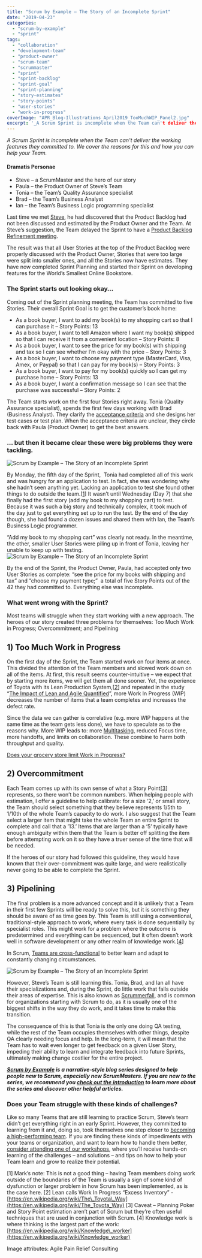```yaml
---
title: "Scrum by Example – The Story of an Incomplete Sprint"
date: "2019-04-23"
categories: 
  - "scrum-by-example"
  - "sprint"
tags: 
  - "collaboration"
  - "development-team"
  - "product-owner"
  - "scrum-team"
  - "scrummaster"
  - "sprint"
  - "sprint-backlog"
  - "sprint-goal"
  - "sprint-planning"
  - "story-estimates"
  - "story-points"
  - "user-stories"
  - "work-in-progress"
coverImage: "APR_Blog-Illustrations_April2019_TooMuchWIP_Panel2.jpg"
excerpt: '_A Scrum Sprint is incomplete when the Team can't deliver the working features they'
---
```


_A Scrum Sprint is incomplete when the Team can't deliver the working features they committed to. We cover the reasons for this and how you can help your Team._

#### Dramatis Personae

- Steve – a ScrumMaster and the hero of our story
- Paula – the Product Owner of Steve’s Team
- Tonia – the Team’s Quality Assurance specialist
- Brad – the Team’s Business Analyst
- Ian – the Team’s Business Logic programming specialist

Last time we met [Steve](/blog/scrum-by-example), he had discovered that the Product Backlog had not been discussed and estimated by the Product Owner and the Team. At Steve’s suggestion, the Team delayed the Sprint to have a [Product Backlog Refinement meeting](/blog/scrum-product-backlog-refinement).

The result was that all User Stories at the top of the Product Backlog were properly discussed with the Product Owner, Stories that were too large were split into smaller ones, and all the Stories now have estimates. They have now completed Sprint Planning and started their Sprint on developing features for the World’s Smallest Online Bookstore.

### The Sprint starts out looking okay…

Coming out of the Sprint planning meeting, the Team has committed to five Stories. Their overall Sprint Goal is to get the customer’s book home:

- As a book buyer, I want to add my book(s) to my shopping cart so that I can purchase it – Story Points: 13
- As a book buyer, I want to tell Amazon where I want my book(s) shipped so that I can receive it from a convenient location – Story Points: 8
- As a book buyer, I want to see the price for my book(s) with shipping and tax so I can see whether I’m okay with the price – Story Points: 3
- As a book buyer, I want to choose my payment type (MasterCard, Visa, Amex, or Paypal) so that I can pay for my book(s) – Story Points: 3
- As a book buyer, I want to pay for my book(s) quickly so I can get my purchase home – Story Points: 13
- As a book buyer, I want a confirmation message so I can see that the purchase was successful – Story Points: 2

The Team starts work on the first four Stories right away. Tonia (Quality Assurance specialist), spends the first few days working with Brad (Business Analyst). They clarify the [acceptance criteria](/blog/definition-of-done-user-stories-acceptance-criteria) and she designs her test cases or test plan. When the acceptance criteria are unclear, they circle back with Paula (Product Owner) to get the best answers.

### ... but then it became clear these were big problems they were tackling.

![Scrum by Example – The Story of an Incomplete Sprint](src/content/blog/scrum-by-example-the-story-of-an-incomplete-sprint/images/APR_Blog-Illustrations_April2019_TooMuchWIP_Panel1-1024x607.jpg)

By Monday, the fifth day of the Sprint,  Tonia had completed all of this work and was hungry for an application to test. In fact, she was wondering why she hadn’t seen anything yet. Lacking an application to test she found other things to do outside the team.\[[1](#footnotes)\] It wasn’t until Wednesday (Day 7) that she finally had the first story (add my book to my shopping cart) to test. Because it was such a big story and technically complex, it took much of the day just to get everything set up to run the test. By the end of the day though, she had found a dozen issues and shared them with Ian, the Team’s Business Logic programmer.

“Add my book to my shopping cart” was clearly not ready. In the meantime, the other, smaller User Stories were piling up in front of Tonia, leaving her unable to keep up with testing.![Scrum by Example – The Story of an Incomplete Sprint](src/content/blog/scrum-by-example-the-story-of-an-incomplete-sprint/images/APR_Blog-Illustrations_April2019_TooMuchWIP_Panel2-1024x607.jpg)

By the end of the Sprint, the Product Owner, Paula, had accepted only two User Stories as complete: “see the price for my books with shipping and tax” and “choose my payment type;”  a total of five Story Points out of the 42 they had committed to. Everything else was incomplete.

### What went wrong with the Sprint?

Most teams will struggle when they start working with a new approach. The heroes of our story created three problems for themselves: Too Much Work in Progress; Overcommitment; and Pipelining

## 1) Too Much Work in Progress

On the first day of the Sprint, the Team started work on four items at once. This divided the attention of the Team members and slowed work down on all of the items. At first, this result seems counter-intuitive – we expect that by starting more items, we will get them all done sooner. Yet, the experience of Toyota with its Lean Production System,\[[2](#footnotes)\] and repeated in the study “[The Impact of Lean and Agile Quantified](https://www.infoq.com/presentations/agile-quantify/)”, more Work In Progress (WIP) decreases the number of items that a team completes and increases the defect rate.

Since the data we can gather is correlative (e.g. more WIP happens at the same time as the team gets less done), we have to speculate as to the reasons why. More WIP leads to: more [Multitasking,](/scrummaster-resources-and-references#multi-tasking-and-interruptions) reduced Focus time, more handoffs, and limits on collaboration. These combine to harm both throughput and quality.

[Does your grocery store limit Work in Progress?](/blog/does-your-grocery-store-limit-work-in-progress)

## 2) Overcommitment

Each Team comes up with its own sense of what a Story Point\[[3](#footnotes)\] represents, so there won’t be common numbers. When helping people with estimation, I offer a guideline to help calibrate: for a size ‘2,’ or small story, the Team should select something that they believe represents 1/5th to 1/10th of the whole Team’s capacity to do work. I also suggest that the Team select a larger item that might take the whole Team an entire Sprint to complete and call that a ’13.’ Items that are larger than a ‘5’ typically have enough ambiguity within them that the Team is better off splitting the item before attempting work on it so they have a truer sense of the time that will be needed.

If the heroes of our story had followed this guideline, they would have known that their over-commitment was quite large, and were realistically never going to be able to complete the Sprint.

## 3) Pipelining

The final problem is a more advanced concept and it is unlikely that a Team in their first few Sprints will be ready to solve this, but it is something they should be aware of as time goes by. This Team is still using a conventional, traditional-style approach to work, where every task is done sequentially by specialist roles. This might work for a problem where the outcome is predetermined and everything can be sequenced, but it often doesn’t work well in software development or any other realm of knowledge work.\[[4](#footnotes)\]

In Scrum, [Teams are cross-functional](/blog/how-to-cross-skill-and-grow-t-shaped-team-members) to better learn and adapt to constantly changing circumstances.

![Scrum by Example – The Story of an Incomplete Sprint](src/content/blog/scrum-by-example-the-story-of-an-incomplete-sprint/images/APR_Blog-Illustrations_April2019_TooMuchWIP_Panel3-1024x607.jpg)

However, Steve’s Team is still learning this. Tonia, Brad, and Ian all have their specializations and, during the Sprint, do little work that falls outside their areas of expertise. This is also known as [Scrummerfall](/blog/scrummaster-tales-cascades-team-discover-scrummerfall), and is common for organizations starting with Scrum to do, as it is usually one of the biggest shifts in the way they do work, and it takes time to make this transition.

The consequence of this is that Tonia is the only one doing QA testing, while the rest of the Team occupies themselves with other things, despite QA clearly needing focus and help. In the long-term, it will mean that the Team has to wait even longer to get feedback on a given User Story, impeding their ability to learn and integrate feedback into future Sprints, ultimately making change costlier for the entire project.

_**[Scrum by Example](/blog/category/scrum-by-example) is a narrative-style blog series designed to help people new to Scrum, especially new ScrumMasters. If you are new to the series, we recommend you [check out the introduction](/blog/scrum-by-example) to learn more about the series and discover other helpful articles.**_

### Does your Team struggle with these kinds of challenges?

Like so many Teams that are still learning to practice Scrum, Steve’s team didn’t get everything right in an early Sprint. However, they committed to learning from it and, doing so, took themselves one step closer to [becoming a high-performing team](/high-performance-teams). If you are finding these kinds of impediments with your teams or organization, and want to learn how to handle them better, [consider attending one of our workshops](/certified-scrum-agile-training), where you’ll receive hands-on learning of the challenges – and solutions – and tips on how to help your Team learn and grow to realize their potential.

\[1\] Mark’s note: This is not a good thing – having Team members doing work outside of the boundaries of the Team is usually a sign of some kind of dysfunction or larger problem in how Scrum has been implemented, as is the case here. \[2\] Lean calls Work In Progress “Excess Inventory” - [https://en.wikipedia.org/wiki/The\_Toyota\_Way](https://en.wikipedia.org/wiki/The_Toyota_Way) \[3\] Caveat – Planning Poker and Story Point estimation aren’t part of Scrum but they’re often useful techniques that are used in conjunction with Scrum. \[4\] Knowledge work is where thinking is the largest part of the work: [https://en.wikipedia.org/wiki/Knowledge\_worker](https://en.wikipedia.org/wiki/Knowledge_worker)

Image attributes: Agile Pain Relief Consulting
